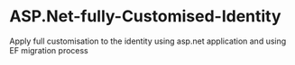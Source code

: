 # ASP.Net-fully-Customised-Identity
Apply full customisation to the identity using asp.net application and using EF migration process
